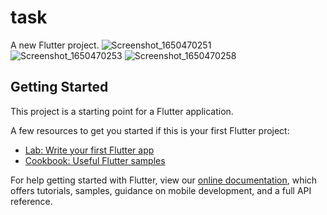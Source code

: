 # task

A new Flutter project.
![Screenshot_1650470251](https://user-images.githubusercontent.com/73315485/164273639-bb66240d-1233-436e-b8db-90fbf6a2bf44.png)
![Screenshot_1650470253](https://user-images.githubusercontent.com/73315485/164273646-151aa2e7-3d8d-44dd-b3b9-8abcb4c1b25b.png)
![Screenshot_1650470258](https://user-images.githubusercontent.com/73315485/164273633-b3977e5f-242e-4024-b58a-8f72882a6e88.png)

## Getting Started

This project is a starting point for a Flutter application.

A few resources to get you started if this is your first Flutter project:

- [Lab: Write your first Flutter app](https://flutter.dev/docs/get-started/codelab)
- [Cookbook: Useful Flutter samples](https://flutter.dev/docs/cookbook)

For help getting started with Flutter, view our
[online documentation](https://flutter.dev/docs), which offers tutorials,
samples, guidance on mobile development, and a full API reference.
